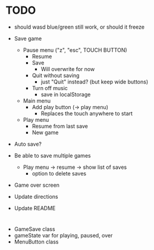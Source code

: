 # TODO

- should wasd blue/green still work, or should it freeze

- Save game
    - Pause menu ("z", "esc", TOUCH BUTTON)
        - Resume
        - Save
            - Will overwrite for now
        - Quit without saving
            - just "Quit" instead? (but keep wide buttons)
        - Turn off music
            - save in localStorage
    - Main menu
        - Add play button (-> play menu)
            - Replaces the touch anywhere to start
    - Play menu
        - Resume from last save
        - New game

- Auto save?

- Be able to save multiple games
    - Play menu -> resume -> show list of saves
        - option to delete saves

- Game over screen

- Update directions
- Update README

#

- GameSave class
- gameState var for playing, paused, over
- MenuButton class
